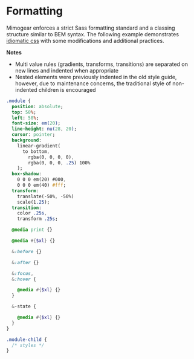# Formatting

Mimogear enforces a strict Sass formatting standard and a classing structure similar to BEM syntax. The following example demonstrates [idiomatic css](https://github.com/necolas/idiomatic-css) with some modifications and additional practices.

**Notes**

* Multi value rules (gradients, transforms, transitions) are separated on new lines and indented when appropriate
* Nested elements were previously indented in the old style guide, however, due to maintenance concerns, the traditional style of non-indented children is encouraged

```sass
.module {
  position: absolute;
  top: 50%;
  left: 50%;
  font-size: em(20);
  line-height: nu(28, 20);
  cursor: pointer;
  background:
    linear-gradient(
      to bottom,
        rgba(0, 0, 0, 0),
        rgba(0, 0, 0, .25) 100%
    );
  box-shadow:
    0 0 0 em(20) #000,
    0 0 0 em(40) #fff;
  transform:
    translate(-50%, -50%)
    scale(1.25);
  transition:
    color .25s,
    transform .25s;

  @media print {}

  @media #{$xl} {}

  &:before {}

  &:after {}

  &:focus,
  &:hover {

    @media #{$xl} {}
  }

  &-state {

    @media #{$xl} {}
  }
}

.module-child {
  /* styles */
}
```
